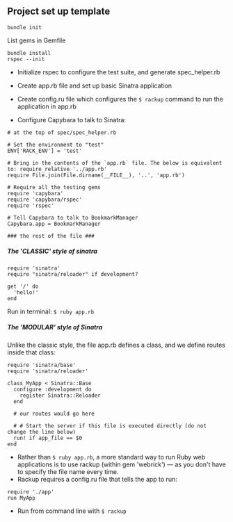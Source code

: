 ## Project set up template

```
bundle init
```
List gems in Gemfile
```
bundle install
rspec --init
```
* Initialize rspec to configure the test suite, and generate spec_helper.rb 

* Create app.rb file and set up basic Sinatra application

* Create config.ru file which configures the `$ rackup` command to run the application in app.rb

* Configure Capybara to talk to Sinatra:
```
# at the top of spec/spec_helper.rb

# Set the environment to "test"
ENV['RACK_ENV'] = 'test'

# Bring in the contents of the `app.rb` file. The below is equivalent to: require_relative '../app.rb'
require File.join(File.dirname(__FILE__), '..', 'app.rb')

# Require all the testing gems
require 'capybara'
require 'capybara/rspec'
require 'rspec'

# Tell Capybara to talk to BookmarkManager
Capybara.app = BookmarkManager

### the rest of the file ###
```


##### The 'CLASSIC' style of sinatra
```
require 'sinatra'
require "sinatra/reloader" if development?

get '/' do
  'hello!'
end
```
Run in terminal: `$ ruby app.rb`


##### The 'MODULAR' style of Sinatra
Unlike the classic style, the file app.rb defines a class, and we define routes inside that class:
```
require 'sinatra/base'
require 'sinatra/reloader'

class MyApp < Sinatra::Base
  configure :development do
    register Sinatra::Reloader
  end

  # our routes would go here

  # # Start the server if this file is executed directly (do not change the line below)
  run! if app_file == $0
end
```

* Rather than `$ ruby app.rb`, a more standard way to run Ruby web applications is to use rackup (within gem 'webrick') — as you don't have to specify the file name every time. 
* Rackup requires a config.ru file that tells the app to run:
```
require './app'
run MyApp
```
* Run from command line with `$ rackup`




